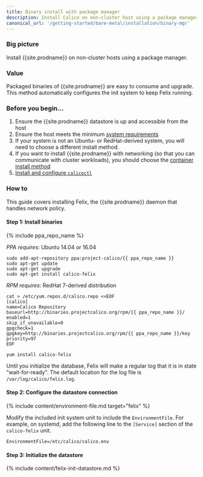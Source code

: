```yaml
---
title: Binary install with package manager
description: Install Calico on non-cluster host using a package manager.
canonical_url: '/getting-started/bare-metal/installation/binary-mgr'
---
```


### Big picture
Install {{site.prodname}} on non-cluster hosts using a package manager.

### Value
Packaged binaries of {{site.prodname}} are easy to consume and upgrade. This method automatically configures the init system to keep Felix running.

### Before you begin...

1. Ensure the {{site.prodname}} datastore is up and accessible from the host
1. Ensure the host meets the minimum [system requirements](../requirements)
1. If your system is not an Ubuntu- or RedHat-derived system, you will need to choose a different install method.
1. If you want to install {{site.prodname}} with networking (so that you can communicate with cluster workloads), you should choose the [container install method](./container)
1. [Install and configure `calicoctl`]({{site.baseurl}}/getting-started/clis/calicoctl/)

### How to

This guide covers installing Felix, the {{site.prodname}} daemon that handles network policy.

#### Step 1: Install binaries

{% include ppa_repo_name %}

*PPA requires*: Ubuntu 14.04 or 16.04

    sudo add-apt-repository ppa:project-calico/{{ ppa_repo_name }}
    sudo apt-get update
    sudo apt-get upgrade
    sudo apt-get install calico-felix

*RPM requires*: RedHat 7-derived distribution

    cat > /etc/yum.repos.d/calico.repo <<EOF
    [calico]
    name=Calico Repository
    baseurl=http://binaries.projectcalico.org/rpm/{{ ppa_repo_name }}/
    enabled=1
    skip_if_unavailable=0
    gpgcheck=1
    gpgkey=http://binaries.projectcalico.org/rpm/{{ ppa_repo_name }}/key
    priority=97
    EOF

    yum install calico-felix

Until you initialize the database, Felix will make a regular log that it
is in state "wait-for-ready". The default location for the log file is
`/var/log/calico/felix.log`.

#### Step 2: Configure the datastore connection

{% include content/environment-file.md target="felix" %}

Modify the included init system unit to include the `EnvironmentFile`.  For example, on systemd, add the following line to the `[Service]` section of the `calico-felix` unit.

```
EnvironmentFile=/etc/calico/calico.env
```

#### Step 3: Initialize the datastore

{% include content/felix-init-datastore.md %}
